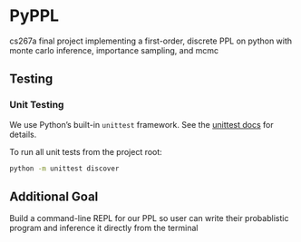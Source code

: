 # PyPPL
cs267a final project implementing a first-order, discrete PPL on python with monte carlo inference, importance sampling, and mcmc

## Testing 

### Unit Testing 
We use Python’s built-in `unittest` framework. See the [unittest docs](https://docs.python.org/3/library/unittest.html) for details.

To run all unit tests from the project root:

```bash
python -m unittest discover
```

## Additional Goal
Build a command-line REPL for our PPL so user can write their probablistic program and inference it directly from the terminal 